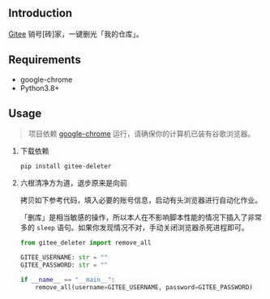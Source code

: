 ## Introduction
[Gitee](https://gitee.com/) 销号[砖]家，一键删光「我的仓库」。

## Requirements

- google-chrome
- Python3.8+

## Usage

> 项目依赖 [google-chrome](https://www.google.com/intl/zh-CN/chrome/) 运行，请确保你的计算机已装有谷歌浏览器。

1. 下载依赖

   ```bash
   pip install gitee-deleter
   ```

2. 六根清净方为道，退步原来是向前

   拷贝如下参考代码，填入必要的账号信息，启动有头浏览器进行自动化作业。

   「删库」是相当敏感的操作，所以本人在不影响脚本性能的情况下插入了非常多的 `sleep` 语句。如果你发现情况不对，手动关闭浏览器杀死进程即可。

   ```python
   from gitee_deleter import remove_all
   
   GITEE_USERNAME: str = ""
   GITEE_PASSWORD: str = ""
   
   if __name__ == "__main__":
       remove_all(username=GITEE_USERNAME, password=GITEE_PASSWORD)
   
   ```

